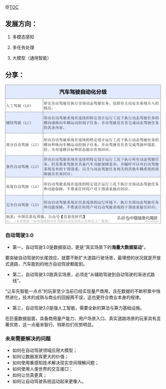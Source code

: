 

@[TOC](目录)


## 发展方向：

1. 多模态感知

2. 多任务处理


3. 大模型（通用智能）


## 分享：

![在这里插入图片描述](../images/8fffddd0320b434897eef96d6ff6f755.png)

### 自动驾驶3.0

- 第一，自动驾驶3.0是数据驱动，更是“真实场景下的**海量大数据驱动**”。

要突破自动驾驶的长尾效应，就要不断扩大道路行驶场景，最理想的状况就是开放式道路，汽车能到的地方自动驾驶都能到。

- 第二，自动驾驶3.0跑真实场景，必须走“从辅助驾驶到自动驾驶的渐进式路线”。

“让车先智能一点点”的玩家至少当前已经实现量产商用，且在数据的不断积累中悄然进化，技术的成熟与商业的回报两不误，这也更符合商业本身的规律。

- 第三，自动驾驶3.0是强人工智能，需要全新的算法与算力基础设施。

在巨量数据层面，具备商用量产能力、用户场景入口、真实道路场景的玩家具有显著优势，这一点毫末智行、特斯拉们优势明显。


### 未来需要解决的问题

- 如何在自动驾驶领域应用大模型；
- 如何让数据发挥更大的价值；
- 如何使用重感知技术解决现实空间理解问题；
- 如何使用人类世界的交互接口；
- 如何让仿真更真；
- 如何让自动驾驶系统运动起来更像人。